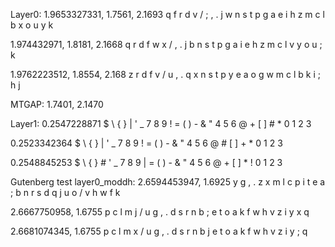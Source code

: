 Layer0:
1.9653327331, 1.7561, 2.1693
q f r d v / ; , . j
w n s t p g a e i h
z m c l b x o u y k

1.974432971, 1.8181, 2.1668
q r d f w x / , . j
b n s t p g a i e h
z m c l v y o u ; k

1.9762223512, 1.8554, 2.168
z r d f v / u , . q
x n s t p y e a o g
w m c l b k i ; h j

MTGAP: 1.7401, 2.1470

Layer1:
0.2547228871
$ \ { } | ' _ 7 8 9
! = ( ) - & " 4 5 6
@ + [ ] # * 0 1 2 3

0.2523342364
$ \ { } | ' _ 7 8 9
! = ( ) - & " 4 5 6
@ # [ ] + * 0 1 2 3

0.2548845253
$ \ { } # ' _ 7 8 9
| = ( ) - & " 4 5 6
@ + [ ] * ! 0 1 2 3

Gutenberg test layer0_moddh:
2.6594453947, 1.6925
y g , . z x m l c p
i t e a ; b n r s d
q j u o / v h w f k

2.6667750958, 1.6755
p c l m j / u g , .
d s r n b ; e t o a
k f w h v z i y x q

2.6681074345, 1.6755
p c l m x / u g , .
d s r n b j e t o a
k f w h v z i y ; q
